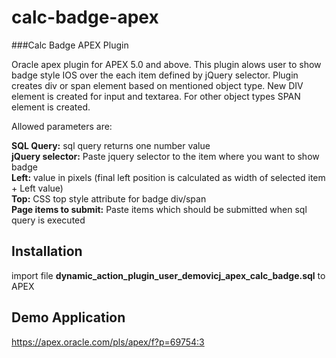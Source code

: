 # calc-badge-apex
###Calc Badge APEX Plugin

Oracle apex plugin for APEX 5.0 and above.
This plugin alows user to show badge style IOS over the each item defined by jQuery selector.
Plugin creates div or span element based on mentioned object type.
New DIV element is created for input and textarea. For other object types SPAN element is created.

Allowed parameters are:<br>

<b>SQL Query:</b> sql query returns one number value<br>
<b>jQuery selector:</b> Paste jquery selector to the item where you want to show badge<br>
<b>Left:</b> value in pixels (final left position is calculated as width of selected item + Left value)<br>
<b>Top:</b> CSS top style attribute for badge div/span<br>
<b>Page items to submit:</b> Paste items which should be submitted when sql query is executed

## Installation

import file <b>dynamic_action_plugin_user_demovicj_apex_calc_badge.sql</b> to APEX

## Demo Application
https://apex.oracle.com/pls/apex/f?p=69754:3


